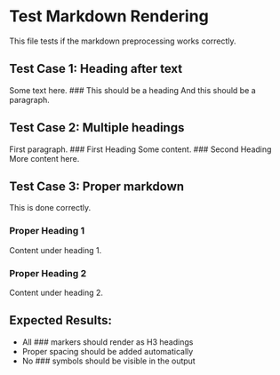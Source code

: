 # Test Markdown Rendering

This file tests if the markdown preprocessing works correctly.

## Test Case 1: Heading after text
Some text here. ### This should be a heading
And this should be a paragraph.

## Test Case 2: Multiple headings
First paragraph. ### First Heading
Some content. ### Second Heading
More content here.

## Test Case 3: Proper markdown
This is done correctly.

### Proper Heading 1

Content under heading 1.

### Proper Heading 2

Content under heading 2.

## Expected Results:
- All ### markers should render as H3 headings
- Proper spacing should be added automatically
- No ### symbols should be visible in the output
